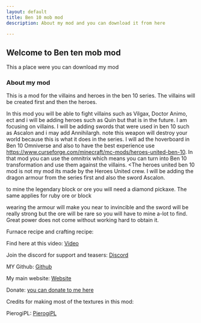 ```yaml
---
layout: default
title: Ben 10 mob mod
description: About my mod and you can download it from here

---
```

## Welcome to Ben ten mob mod

This a place were you can download my mod

### About my mod
This is a mod for the villains and heroes in the ben 10 series. The villains will be created first and then the heroes.

 

In this mod you will be able to fight villains such as Vilgax, Doctor Animo, ect and i will be adding heroes such as Quin but that is in the future. I am focusing on villains. I will be adding swords that were used in ben 10 such as Ascalon and i may add Annihilargh. note this weapon will destroy your world because this is what it does in the series. I will ad the hoverboard in Ben 10 Omniverse and also to have the best experience use  https://www.curseforge.com/minecraft/mc-mods/heroes-united-ben-10. In that mod you can use the omnitrix which means you can turn into Ben 10 transformation and use them against the villains. <The heroes united ben 10 mod is not my mod its made by the Heroes United crew. I will be adding the dragon armour from the series first and also the sword Ascalon. 

 

to mine the legendary block or ore you will need a diamond pickaxe. The same applies for ruby ore or block 

wearing the armour will make you near to invincible and the sword will be really strong but the ore will be rare so you will have to mine a-lot to find. Great power does not come without working hard to obtain it.

 

Furnace recipe and crafting recipe:

Find here at this video: [Video](https://youtu.be/cA99dwbh9ME ) 

 

 

 

Join the discord for support and teasers: [Discord](https://discord.gg/g858J6q) 


MY Github: [Github](https://github.com/realyusufismail) 

My main website: [Website](https://realyusufismail.github.io) 

Donate: [you can donate to me here](https://gofund.me/abdcb233) 
 

 

Credits for making most of the textures in this mod:

PierogiPL: [PierogiPL](https://www.curseforge.com/members/polisch_pierogi) 

